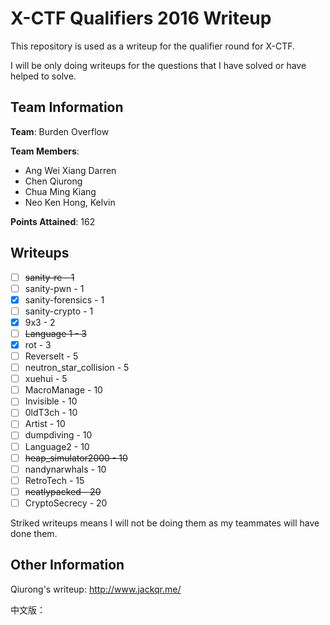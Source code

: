 # X-CTF Qualifiers 2016 Writeup
This repository is used as a writeup for the qualifier round for X-CTF. 

I will be only doing writeups for the questions that I have solved or have helped to solve.

## Team Information

**Team**: Burden Overflow

**Team Members**: 
* Ang Wei Xiang Darren
* Chen Qiurong
* Chua Ming Kiang
* Neo Ken Hong, Kelvin

**Points Attained**: 162

## Writeups
- [ ] ~~sanity-re - 1~~
- [ ] sanity-pwn - 1
- [x] sanity-forensics - 1
- [ ] sanity-crypto - 1
- [x] 9x3 - 2
- [ ] ~~Language 1 - 3~~
- [x] rot - 3
- [ ] ReverseIt - 5
- [ ] neutron_star_collision - 5
- [ ] xuehui - 5
- [ ] MacroManage - 10
- [ ] Invisible - 10
- [ ] 0ldT3ch - 10
- [ ] Artist - 10
- [ ] dumpdiving - 10
- [ ] Language2 - 10
- [ ] ~~heap_simulator2000 - 10~~
- [ ] nandynarwhals - 10
- [ ] RetroTech - 15
- [ ] ~~neatlypacked - 20~~
- [ ] CryptoSecrecy - 20

Striked writeups means I will not be doing them as my teammates will have done them.

## Other Information

Qiurong's writeup: http://www.jackqr.me/

中文版：
